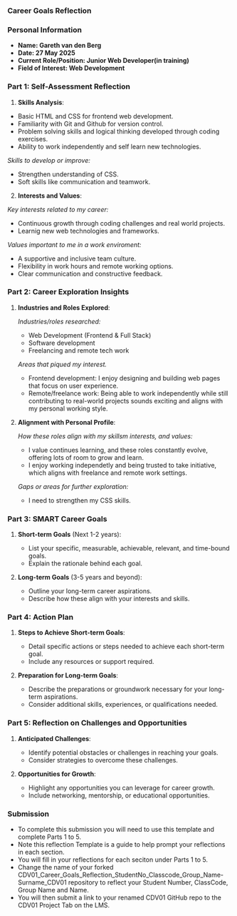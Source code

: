 ### Career Goals Reflection

### Personal Information

- **Name: Gareth van den Berg**
- **Date: 27 May 2025**
- **Current Role/Position: Junior Web Developer(in training)**
- **Field of Interest: Web Development**

### Part 1: Self-Assessment Reflection

1. **Skills Analysis**:

- Basic HTML and CSS for frontend web development.
- Familiarity with Git and Github for version control.
- Problem solving skills and logical thinking developed through coding exercises.
- Ability to work independently and self learn new technologies.

_Skills to develop or improve:_

- Strengthen understanding of CSS.
- Soft skills like communication and teamwork.

2. **Interests and Values**:

_Key interests related to my career:_

- Continuous growth through coding challenges and real world projects.
- Learnig new web technologies and frameworks.

_Values important to me in a work enviroment:_

- A supportive and inclusive team culture.
- Flexibility in work hours and remote working options.
- Clear communication and constructive feedback.

### Part 2: Career Exploration Insights

1. **Industries and Roles Explored**:

   _Industries/roles researched:_

   - Web Development (Frontend & Full Stack)
   - Software development
   - Freelancing and remote tech work

   _Areas that piqued my interest._

   - Frontend development: I enjoy designing and building web pages that focus on user experience.
   - Remote/freelance work: Being able to work independently while still contributing to real-world projects sounds exciting and aligns with my personal working style.

2. **Alignment with Personal Profile**:

   _How these roles align with my skillsm interests, and values:_

   - I value continues learning, and these roles constantly evolve, offering lots of room to grow and learn.
   - I enjoy working independetly and being trusted to take initiative, which aligns with freelance and remote work settings.

   _Gaps or areas for further exploration:_

   - I need to strengthen my CSS skills.

### Part 3: SMART Career Goals

1. **Short-term Goals** (Next 1-2 years):

   - List your specific, measurable, achievable, relevant, and time-bound goals.
   - Explain the rationale behind each goal.

2. **Long-term Goals** (3-5 years and beyond):

   - Outline your long-term career aspirations.
   - Describe how these align with your interests and skills.

### Part 4: Action Plan

1. **Steps to Achieve Short-term Goals**:

   - Detail specific actions or steps needed to achieve each short-term goal.
   - Include any resources or support required.

2. **Preparation for Long-term Goals**:

   - Describe the preparations or groundwork necessary for your long-term aspirations.
   - Consider additional skills, experiences, or qualifications needed.

### Part 5: Reflection on Challenges and Opportunities

1. **Anticipated Challenges**:

   - Identify potential obstacles or challenges in reaching your goals.
   - Consider strategies to overcome these challenges.

2. **Opportunities for Growth**:

   - Highlight any opportunities you can leverage for career growth.
   - Include networking, mentorship, or educational opportunities.

### Submission

- To complete this submission you will need to use this template and complete Parts 1 to 5.
- Note this reflection Template is a guide to help prompt your reflections in each section.
- You will fill in your reflections for each seciton under Parts 1 to 5.
- Change the name of your forked CDV01_Career_Goals_Reflection_StudentNo_Classcode_Group_Name-Surname_CDV01 repository to reflect your Student Number, ClassCode, Group Name and Name.
- You will then submit a link to your renamed CDV01 GitHub repo to the CDV01 Project Tab on the LMS.
